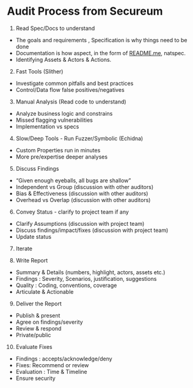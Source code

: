 # Audit **Process from Secureum**

1. Read Spec/Docs to understand

- The goals and requirements , Specification is why things need to be done
- Documentation is how aspect, in the form of [README.me](http://README.me), natspec.
- Identifying Assets & Actors & Actions.

2. Fast Tools (Slither)

- Investigate common pitfalls and best practices
- Control/Data flow false positives/negatives

3. Manual Analysis (Read code to understand)

- Analyze business logic and constrains
- Missed flagging vulnerabilities
- Implementation vs specs

4. Slow/Deep Tools - Run Fuzzer/Symbolic (Echidna)

- Custom Properties run in minutes
- More pre/expertise deeper analyses

5. Discuss Findings

- “Given enough eyeballs, all bugs are shallow”
- Independent vs Group (discussion with other auditors)
- Bias & Effectiveness (discussion with other auditors)
- Overhead vs Overlap (discussion with other auditors)

6. Convey Status - clarify to project team if any

- Clarify Assumptions (discussion with project team)
- Discuss findings/impact/fixes (discussion with project team)
- Update status

7. Iterate

8. Write Report

- Summary & Details (numbers, highlight, actors, assets etc.)
- Findings : Severity, Scenarios, justification, suggestions
- Quality : Coding, conventions, coverage
- Articulate & Actionable

9. Deliver the Report

- Publish & present
- Agree on findings/severity
- Review & respond
- Private/public

10. Evaluate Fixes

- Findings : accepts/acknowledge/deny
- Fixes: Recommend or review
- Evaluation : Time & Timeline
- Ensure security
